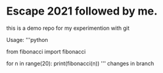 # Escape 2021 followed by me.
this is a demo repo for my experimention with git 

Usage:
'''python

from fibonacci import fibonacci

for n in range(20):
	print(fibonacci(n))
'''
changes in branch 
